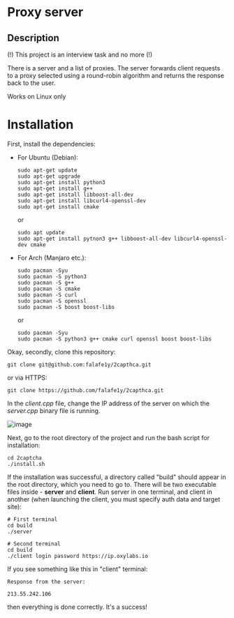 # Proxy server
## Description
(!) This project is an interview task and no more (!)

There is a server and a list of proxies. The server forwards client requests to a proxy 
selected using a round-robin algorithm and returns the response back to the user.

Works on Linux only

# Installation
First, install the dependencies:

- For Ubuntu (Debian):
    ```
    sudo apt-get update
    sudo apt-get upgrade
    sudo apt-get install python3
    sudo apt-get install g++
    sudo apt-get install libboost-all-dev
    sudo apt-get install libcurl4-openssl-dev
    sudo apt-get install cmake
    ```

    or

    ```
    sudo apt update
    sudo apt-get install pytnon3 g++ libboost-all-dev libcurl4-openssl-dev cmake
    ```

- For Arch (Manjaro etc.):

    ```
    sudo pacman -Syu
    sudo pacman -S python3
    sudo pacman -S g++
    sudo pacman -S cmake
    sudo pacman -S curl
    sudo pacman -S openssl
    sudo pacman -S boost boost-libs
    ```

    or

    ```
    sudo pacman -Syu
    sudo pacman -S python3 g++ cmake curl openssl boost boost-libs
    ```

Okay, secondly, clone this repository:

```
git clone git@github.com:falafe1y/2capthca.git
```

or via HTTPS:

```
git clone https://github.com/falafe1y/2capthca.git
```
In the _client.cpp_ file, change the IP address of the server on which the _server.cpp_ binary file is running.

![image](https://github.com/user-attachments/assets/78433d2a-98df-48c4-bb8b-cb26c57e3543)

Next, go to the root directory of the project and run the bash script for installation:

```
cd 2captcha
./install.sh
```

If the installation was successful, a directory called "build" should appear in the root 
directory, which you need to go to. There will be two executable files inside - **server** and 
**client**. Run server in one terminal, and client in another (when launching the client, you 
must specify auth data and target site):

```
# First terminal
cd build
./server
```

```
# Second terminal
cd build
./client login password https://ip.oxylabs.io
```

If you see something like this in "client" terminal:
```
Response from the server:

213.55.242.106
```

then everything is done correctly. It's a success!

